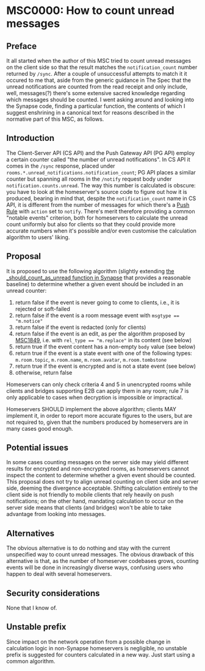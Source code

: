 # MSC0000: How to count unread messages

## Preface

It all started when the author of this MSC tried to count unread messages on
the client side so that the result matches the `notification_count` number
returned by `/sync`. After a couple of unsuccessful attempts to match it
it occured to me that, aside from the generic guidance in The Spec that
the unread notifications are counted from the read receipt and only include,
well, messages(?) there's some extensive sacred knowledge regarding which
messages should be counted. I went asking around and looking into the Synapse
code, finding a particular function, the contents of which I suggest enshrining
in a canonical text for reasons described in the normative part of this MSC,
as follows.


## Introduction

The Client-Server API (CS API) and the Push Gateway API (PG API) employ
a certain counter called "the number of unread notifications". In CS API it
comes in the `/sync` response, placed under
`rooms.*.unread_notifications.notification_count`; PG API places a similar
counter but spanning all rooms in the `/notify` request body under
`notification.counts.unread`. The way this number is calculated is obscure:
you have to look at the homeserver's source code to figure out how it is
produced, bearing in mind that, despite the `notification_count` name in
CS API, it is different from the number of messages for which there's
a [Push Rule](https://spec.matrix.org/unstable/client-server-api/#push-rules)
with `action` set to `notify`. There's merit therefore providing a common
"notable events" criterion, both for homeservers to calculate the unread count
uniformly but also for clients so that they could provide more accurate numbers
when it's possible and/or even customise the calculation algorithm to
users' liking.


## Proposal

It is proposed to use the following algorithm (slightly extending
[the _should_count_as_unread function in Synapse](https://github.com/matrix-org/synapse/blob/bdfde6dca11a9468372b3c9b327ad3327cbdbe4a/synapse/push/bulk_push_rule_evaluator.py#L65)
that provides a reasonable baseline) to determine whether a given event should
be included in an unread counter:

1. return false if the event is never going to come to clients, i.e., it is
   rejected or soft-failed
2. return false if the event is a room message event with
   `msgtype == "m.notice"`
3. return false if the event is redacted (only for clients)
4. return false if the event is an edit, as per the algorithm proposed by
   [MSC1849](https://github.com/matrix-org/matrix-doc/pull/1849), i.e. with
   `rel_type == "m.replace"` in its content (see below)
5. return true if the event content has a non-empty `body` value (see below)
6. return true if the event is a state event with one of the following types:
   `m.room.topic`, `m.room.name`, `m.room.avatar`, `m.room.tombstone`
7. return true if the event is encrypted and is not a state event (see below)
8. otherwise, return false

Homeservers can only check criteria 4 and 5 in unencrypted rooms while clients
and bridges supporting E2B can apply them in any room; rule 7 is only
applicable to cases when decryption is impossible or impractical.

Homeservers SHOULD implement the above algorithm; clients MAY implement it, in
order to report more accurate figures to the users, but are not required to,
given that the numbers produced by homeservers are in many cases good enough.


## Potential issues

In some cases counting messages on the server side may yield different results
for encrypted and non-encrypted rooms, as homeservers cannot inspect
the content to determine whether a given event should be counted. This proposal
does not try to align unread counting on client side and server side, deeming
the divergence acceptable. Shifting calculation entirely to the client side is
not friendly to mobile clients that rely heavily on push notifications; on
the other hand, mandating calculation to occur on the server side means that
clients (and bridges) won't be able to take advantage from looking into
messages.


## Alternatives

The obvious alternative is to do nothing and stay with the current unspecified
way to count unread messages. The obvious drawback of this alternative is that,
as the number of homeserver codebases grows, counting events will be done in
increasingly diverse ways, confusing users who happen to deal with several
homeservers.


## Security considerations

None that I know of.


## Unstable prefix

Since impact on the network operation from a possible change in calculation logic
in non-Synapse homeservers is negligible, no unstable prefix is suggested for
counters calculated in a new way. Just start using a common algorithm.
